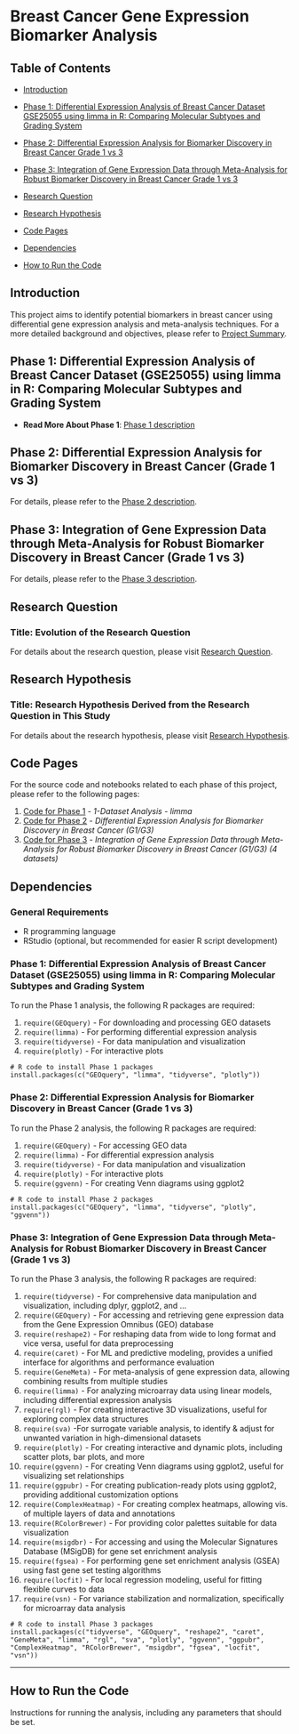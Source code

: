 # Breast Cancer Gene Expression Biomarker Analysis

## Table of Contents

- [Introduction](#introduction)
- [Phase 1: Differential Expression Analysis of Breast Cancer Dataset GSE25055 using limma in R: Comparing Molecular Subtypes and Grading System](#phase-1-differential-expression-analysis-of-breast-cancer-dataset-gse25055-using-limma-in-r-comparing-molecular-subtypes-and-grading-system)
- [Phase 2: Differential Expression Analysis for Biomarker Discovery in Breast Cancer Grade 1 vs 3](#phase-2-differential-expression-analysis-for-biomarker-discovery-in-breast-cancer-grade-1-vs-3)
- [Phase 3: Integration of Gene Expression Data through Meta-Analysis for Robust Biomarker Discovery in Breast Cancer Grade 1 vs 3](#phase-3-integration-of-gene-expression-data-through-meta-analysis-for-robust-biomarker-discovery-in-breast-cancer-grade-1-vs-3)

- [Research Question](#research-question)
- [Research Hypothesis](#research-hypothesis)
- [Code Pages](#code-pages)
- [Dependencies](#dependencies)
- [How to Run the Code](#how-to-run-the-code)

## Introduction

This project aims to identify potential biomarkers in breast cancer using differential gene expression analysis and meta-analysis techniques. For a more detailed background and objectives, please refer to [Project Summary](https://mohammadrezamohajeri.github.io/Breast-Cancer-Gene-Expression-Biomarker-Analysis/Pages/Project_Summary.html).

## Phase 1: Differential Expression Analysis of Breast Cancer Dataset (GSE25055) using limma in R: Comparing Molecular Subtypes and Grading System

* **Read More About Phase 1**: [Phase 1 description](https://mohammadrezamohajeri.github.io/Breast-Cancer-Gene-Expression-Biomarker-Analysis/Pages/About_The_Project1.html)
  

## Phase 2: Differential Expression Analysis for Biomarker Discovery in Breast Cancer (Grade 1 vs 3)

For details, please refer to the [Phase 2 description](https://mohammadrezamohajeri.github.io/Breast-Cancer-Gene-Expression-Biomarker-Analysis/Pages/About_The_Project2.html).

## Phase 3: Integration of Gene Expression Data through Meta-Analysis for Robust Biomarker Discovery in Breast Cancer (Grade 1 vs 3)

For details, please refer to the [Phase 3 description](https://mohammadrezamohajeri.github.io/Breast-Cancer-Gene-Expression-Biomarker-Analysis/Pages/About_The_Project3.html).

## Research Question

### Title: Evolution of the Research Question

For details about the research question, please visit [Research Question](https://mohammadrezamohajeri.github.io/Breast-Cancer-Gene-Expression-Biomarker-Analysis/Pages/Research_Question.html).

## Research Hypothesis

### Title: Research Hypothesis Derived from the Research Question in This Study

For details about the research hypothesis, please visit [Research Hypothesis](https://mohammadrezamohajeri.github.io/Breast-Cancer-Gene-Expression-Biomarker-Analysis/Pages/Research_Hypothesis.html).

## Code Pages

For the source code and notebooks related to each phase of this project, please refer to the following pages:

1. [Code for Phase 1](https://mohammadrezamohajeri.github.io/Breast-Cancer-Gene-Expression-Biomarker-Analysis/Pages/R_Code_1Dataset_Code_Page.html) - *1-Dataset Analysis - limma*
2. [Code for Phase 2](https://mohammadrezamohajeri.github.io/Breast-Cancer-Gene-Expression-Biomarker-Analysis/Pages/R_Code_4Datasets_FC_FDR_Code_Page.html) - *Differential Expression Analysis for Biomarker Discovery in Breast Cancer (G1/G3)*
3. [Code for Phase 3](https://mohammadrezamohajeri.github.io/Breast-Cancer-Gene-Expression-Biomarker-Analysis/Pages/R_Code_4Datasets_Meta_Analysis_Code_Page.html) - *Integration of Gene Expression Data through Meta-Analysis for Robust Biomarker Discovery in Breast Cancer (G1/G3) (4 datasets)*

## Dependencies

### General Requirements
* R programming language
* RStudio (optional, but recommended for easier R script development)

### Phase 1: Differential Expression Analysis of Breast Cancer Dataset (GSE25055) using limma in R: Comparing Molecular Subtypes and Grading System
To run the Phase 1 analysis, the following R packages are required:

1. `require(GEOquery)` - For downloading and processing GEO datasets
2. `require(limma)` - For performing differential expression analysis
3. `require(tidyverse)` - For data manipulation and visualization
4. `require(plotly)` - For interactive plots

```
# R code to install Phase 1 packages
install.packages(c("GEOquery", "limma", "tidyverse", "plotly"))
```

### Phase 2: Differential Expression Analysis for Biomarker Discovery in Breast Cancer (Grade 1 vs 3)
To run the Phase 2 analysis, the following R packages are required:

1. `require(GEOquery)` - For accessing GEO data
2. `require(limma)` - For differential expression analysis
3. `require(tidyverse)` - For data manipulation and visualization
4. `require(plotly)` - For interactive plots
5. `require(ggvenn)` - For creating Venn diagrams using ggplot2

```
# R code to install Phase 2 packages
install.packages(c("GEOquery", "limma", "tidyverse", "plotly", "ggvenn"))
``` 
### Phase 3: Integration of Gene Expression Data through Meta-Analysis for Robust Biomarker Discovery in Breast Cancer (Grade 1 vs 3)
To run the Phase 3 analysis, the following R packages are required:

1. `require(tidyverse)` - For comprehensive data manipulation and visualization, including dplyr, ggplot2, and ...
2. `require(GEOquery)` - For accessing and retrieving gene expression data from the Gene Expression Omnibus (GEO) database
3. `require(reshape2)` - For reshaping data from wide to long format and vice versa, useful for data preprocessing
4. `require(caret)` - For ML and predictive modeling, provides a unified interface for algorithms and performance evaluation
5. `require(GeneMeta)` - For meta-analysis of gene expression data, allowing combining results from multiple studies
6. `require(limma)` - For analyzing microarray data using linear models, including differential expression analysis
7. `require(rgl)` - For creating interactive 3D visualizations, useful for exploring complex data structures
8. `require(sva)` -For surrogate variable analysis, to identify & adjust for unwanted variation in high-dimensional datasets
9. `require(plotly)` - For creating interactive and dynamic plots, including scatter plots, bar plots, and more
10. `require(ggvenn)` - For creating Venn diagrams using ggplot2, useful for visualizing set relationships
11. `require(ggpubr)` - For creating publication-ready plots using ggplot2, providing additional customization options
12. `require(ComplexHeatmap)` - For creating complex heatmaps, allowing vis. of multiple layers of data and annotations
13. `require(RColorBrewer)` - For providing color palettes suitable for data visualization
14. `require(msigdbr)` - For accessing and using the Molecular Signatures Database (MSigDB) for gene set enrichment analysis
15. `require(fgsea)` - For performing gene set enrichment analysis (GSEA) using fast gene set testing algorithms
16. `require(locfit)` - For local regression modeling, useful for fitting flexible curves to data
17. `require(vsn)` - For variance stabilization and normalization, specifically for microarray data analysis

```
# R code to install Phase 3 packages
install.packages(c("tidyverse", "GEOquery", "reshape2", "caret", "GeneMeta", "limma", "rgl", "sva", "plotly", "ggvenn", "ggpubr", "ComplexHeatmap", "RColorBrewer", "msigdbr", "fgsea", "locfit", "vsn"))
``` 
------------------------------------------------------------------------------------------------------
## How to Run the Code

Instructions for running the analysis, including any parameters that should be set.
